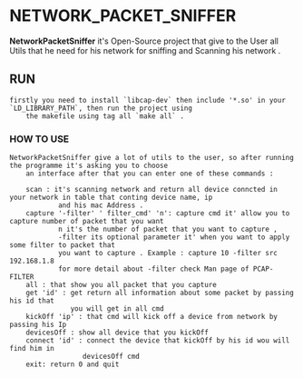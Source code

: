 # NETWORK_PACKET_SNIFFER

**NetworkPacketSniffer** it's Open-Source project that give to the User all Utils that he need for his network for sniffing
    and Scanning his network .

## RUN
    firstly you need to install `libcap-dev` then include '*.so' in your `LD_LIBRARY_PATH`, then run the project using 
        the makefile using tag all `make all` .

### HOW TO USE
    NetworkPacketSniffer give a lot of utils to the user, so after running the programme it's asking you to choose 
        an interface after that you can enter one of these commands :
        
        scan : it's scanning network and return all device conncted in your network in table that conting device name, ip
                and his mac Address .
        capture '-filter' ' filter_cmd' 'n': capture cmd it' allow you to capture number of packet that you want
                n it's the number of packet that you want to capture ,
                -filter its optional parameter it' when you want to apply some filter to packet that 
                you want to capture . Example : capture 10 -filter src 192.168.1.8
                for more detail about -filter check Man page of PCAP-FILTER
        all : that show you all packet that you capture 
        get 'id' : get return all information about some packet by passing his id that 
                   you will get in all cmd
        kickOff 'ip' : that cmd will kick off a device from network by passing his Ip
        devicesOff : show all device that you kickOff
        connect 'id' : connect the device that kickOff by his id wou will find him in 
                      devicesOff cmd
        exit: return 0 and quit  

